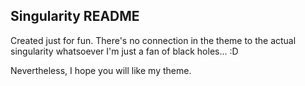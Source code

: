 
## Singularity README
Created just for fun. There's no connection in the theme to the actual singularity whatsoever I'm just a fan of black holes... :D

Nevertheless, I hope you will like my theme.